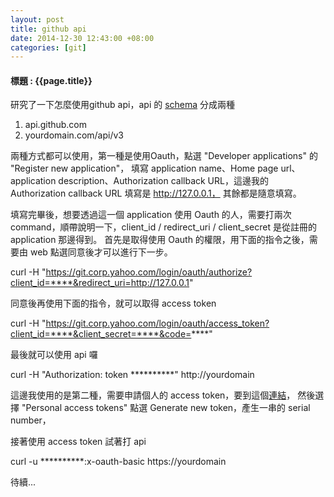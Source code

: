 ```yaml
---
layout: post
title: github api
date: 2014-12-30 12:43:00 +08:00
categories: [git]
---
```

#### 標題 : {{page.title}} ####

研究了一下怎麼使用github api，api 的 [schema](https://developer.github.com/v3/#schema) 分成兩種

1. api.github.com
2. yourdomain.com/api/v3

兩種方式都可以使用，第一種是使用Oauth，點選 "Developer applications" 的 "Register new application"， 
填寫 application name、Home page url、application description、Authorization callback URL，這邊我的 Authorization callback URL 填寫是 http://127.0.0.1， 
其餘都是隨意填寫。

填寫完畢後，想要透過這一個 application 使用 Oauth 的人，需要打兩次 command，順帶說明一下，client_id / redirect_uri / client_secret 是從註冊的 application 那邊得到。 
首先是取得使用 Oauth 的權限，用下面的指令之後，需要由 web 點選同意後才可以進行下一步。

curl -H "https://git.corp.yahoo.com/login/oauth/authorize?client_id=****&redirect_uri=http://127.0.0.1" 

同意後再使用下面的指令，就可以取得 access token 

curl -H "https://git.corp.yahoo.com/login/oauth/access_token?client_id=****&client_secret=****&code=****" 

最後就可以使用 api 囉 

curl -H "Authorization: token **********" http://yourdomain

這邊我使用的是第二種，需要申請個人的 access token，要到這個[連結](https://github.com/settings/applications)，
然後選擇 "Personal access tokens" 點選 Generate new token，產生一串的 serial number，

接著使用 access token 試著打 api

curl -u **********:x-oauth-basic  https://yourdomain 

待續...
